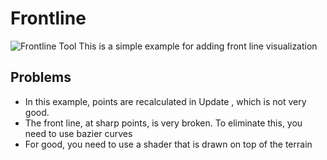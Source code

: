 # Frontline
![](https://github.com/babaukos/screenshots/blob/main/FrontlineTool.png, "Frontline Tool")
This is a simple example for adding front line visualization
## Problems
- In this example, points are recalculated in Update , which is not very good.
- The front line, at sharp points, is very broken. To eliminate this, you need to use bazier curves
- For good, you need to use a shader that is drawn on top of the terrain

